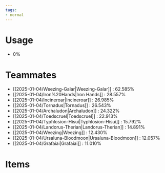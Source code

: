 ```yaml
---
tags:
- normal
---
```

# Usage
- 0%
# Teammates
- [[2025-01-04/Weezing-Galar|Weezing-Galar]] : 62.585%
- [[2025-01-04/Iron%20Hands|Iron Hands]] : 28.557%
- [[2025-01-04/Incineroar|Incineroar]] : 26.985%
- [[2025-01-04/Tornadus|Tornadus]] : 26.543%
- [[2025-01-04/Archaludon|Archaludon]] : 24.322%
- [[2025-01-04/Toedscruel|Toedscruel]] : 22.913%
- [[2025-01-04/Typhlosion-Hisui|Typhlosion-Hisui]] : 15.792%
- [[2025-01-04/Landorus-Therian|Landorus-Therian]] : 14.891%
- [[2025-01-04/Weezing|Weezing]] : 12.430%
- [[2025-01-04/Ursaluna-Bloodmoon|Ursaluna-Bloodmoon]] : 12.057%
- [[2025-01-04/Grafaiai|Grafaiai]] : 11.010%
# Items